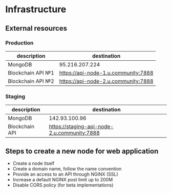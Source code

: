 # Infrastructure

## External resources

### Production

description | destination
--- | ---
MongoDB | 95.216.207.224
Blockchain API №1 | https://api-node-1.u.community:7888
Blockchain API №2 | https://api-node-2.u.community:7888


### Staging

description | destination
--- | ---
MongoDB | 142.93.100.96
Blockchain API | https://staging-api-node-2.u.community:7888

## Steps to create a new node for web application
* Create a node itself
* Create a domain name, follow the name convention 
* Provide an access to an API through NGINX (SSL)
* Increase a default NGINX post limit up to 200M
* Disable CORS policy (for beta implementations)
